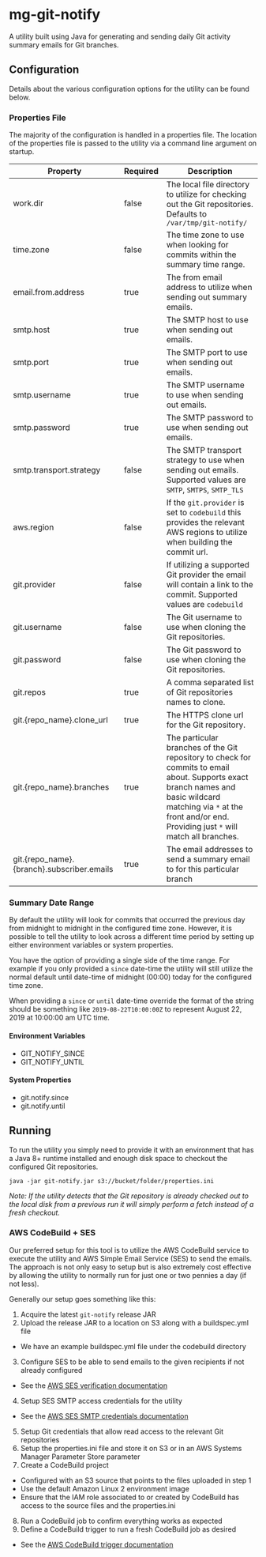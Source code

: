 # mg-git-notify

A utility built using Java for generating and sending daily Git activity summary emails for Git branches.

## Configuration

Details about the various configuration options for the utility can be found below.

### Properties File

The majority of the configuration is handled in a properties file. The location of the properties file is passed to the utility via a command line argument on startup.

Property | Required | Description
-------- | -------- | -----------
work.dir | false | The local file directory to utilize for checking out the Git repositories. Defaults to `/var/tmp/git-notify/`
time.zone | false | The time zone to use when looking for commits within the summary time range.
email.from.address | true | The from email address to utilize when sending out summary emails.
smtp.host | true | The SMTP host to use when sending out emails.
smtp.port | true | The SMTP port to use when sending out emails.
smtp.username | true | The SMTP username to use when sending out emails.
smtp.password | true | The SMTP password to use when sending out emails.
smtp.transport.strategy | false | The SMTP transport strategy to use when sending out emails. Supported values are `SMTP`, `SMTPS`, `SMTP_TLS`
aws.region | false | If the `git.provider` is set to `codebuild` this provides the relevant AWS regions to utilize when building the commit url.
git.provider | false | If utilizing a supported Git provider the email will contain a link to the commit. Supported values are `codebuild`
git.username | false | The Git username to use when cloning the Git repositories.
git.password | false | The Git password to use when cloning the Git repositories.
git.repos | true | A comma separated list of Git repositories names to clone.
git.{repo_name}.clone_url | true | The HTTPS clone url for the Git repository.
git.{repo_name}.branches | true | The particular branches of the Git repository to check for commits to email about. Supports exact branch names and basic wildcard matching via `*` at the front and/or end. Providing just `*` will match all branches.
git.{repo_name}.{branch}.subscriber.emails | true | The email addresses to send a summary email to for this particular branch

### Summary Date Range

By default the utility will look for commits that occurred the previous day from midnight to midnight in the configured time zone. However, it is possible to tell the utility to look across a different time period by setting up either environment variables or system properties.

You have the option of providing a single side of the time range. For example if you only provided a `since` date-time the utility will still utilize the normal default until date-time of midnight (00:00) today for the configured time zone.

When providing a `since` or `until` date-time override the format of the string should be something like `2019-08-22T10:00:00Z` to represent August 22, 2019 at 10:00:00 am UTC time.

#### Environment Variables

* GIT_NOTIFY_SINCE
* GIT_NOTIFY_UNTIL

#### System Properties

* git.notify.since
* git.notify.until

## Running

To run the utility you simply need to provide it with an environment that has a Java 8+ runtime installed and enough disk space to checkout the configured Git repositories.

```
java -jar git-notify.jar s3://bucket/folder/properties.ini
```

_*Note: If the utility detects that the Git repository is already checked out to the local disk from a previous run it will simply perform a fetch instead of a fresh checkout.*_

### AWS CodeBuild + SES

Our preferred setup for this tool is to utilize the AWS CodeBuild service to execute the utility and AWS Simple Email Service (SES) to send the emails. The approach is not only easy to setup but is also extremely cost effective by allowing the utility to normally run for just one or two pennies a day (if not less).

Generally our setup goes something like this:

1. Acquire the latest `git-notify` release JAR
2. Upload the release JAR to a location on S3 along with a buildspec.yml file
  * We have an example buildspec.yml file under the codebuild directory
3. Configure SES to be able to send emails to the given recipients if not already configured
  * See the [AWS SES verification documentation](https://docs.aws.amazon.com/ses/latest/DeveloperGuide/verify-email-addresses.html)
4. Setup SES SMTP access credentials for the utility
  * See the [AWS SES SMTP credentials documentation](https://docs.aws.amazon.com/ses/latest/DeveloperGuide/smtp-credentials.html)
5. Setup Git credentials that allow read access to the relevant Git repositories
6. Setup the properties.ini file and store it on S3 or in an AWS Systems Manager Parameter Store parameter
7. Create a CodeBuild project 
  * Configured with an S3 source that points to the files uploaded in step 1
  * Use the default Amazon Linux 2 environment image
  * Ensure that the IAM role associated to or created by CodeBuild has access to the source files and the properties.ini 
8. Run a CodeBuild job to confirm everything works as expected
9. Define a CodeBuild trigger to run a fresh CodeBuild job as desired
  * See the [AWS CodeBuild trigger documentation](https://docs.aws.amazon.com/codebuild/latest/userguide/trigger-create.html)
